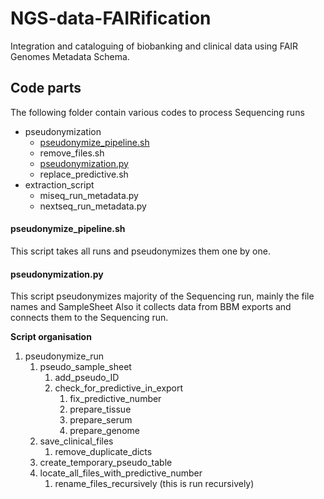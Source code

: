 # NGS-data-FAIRification
Integration and cataloguing of biobanking and clinical data using FAIR Genomes Metadata Schema.

## Code parts
The following folder contain various codes to process Sequencing runs

- pseudonymization
  - [pseudonymize_pipeline.sh](#pseudonymizepipelinesh)
  - remove_files.sh
  - [pseudonymization.py](#pseudonymizationpy)
  - replace_predictive.sh
- extraction_script
  - miseq_run_metadata.py
  - nextseq_run_metadata.py

#### pseudonymize_pipeline.sh
This script takes all runs and pseudonymizes them one by one.  

#### pseudonymization.py 
This script pseudonymizes majority of the Sequencing run, mainly the file names and SampleSheet
Also it collects data from BBM exports and connects them to the Sequencing run.

**Script organisation**
1. pseudonymize_run
	1. pseudo_sample_sheet
		1. add_pseudo_ID
		3. check_for_predictive_in_export
			1. fix_predictive_number
			2. prepare_tissue
			3. prepare_serum
			4. prepare_genome
	2. save_clinical_files
		1. remove_duplicate_dicts
	3. create_temporary_pseudo_table
	4. locate_all_files_with_predictive_number
		1. rename_files_recursively (this is run recursively)
